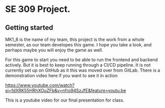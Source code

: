 #   SE 309 Project.

## Getting started

MK1_8 is the name of my team, this project is the work from a whole semester, as our team developes this game. I hope you take a look, and perhaps maybe you will enjoy the game as well.

For this game to start you need to be able to run the frontend and backend actively. But it is best to keep running through a CI/CD pipeline. It is not currently set up on GitHub as it this was moved over from GitLab. There is a demonstration video here if you want to see it in action

https://www.youtube.com/watch?si=fdXRK55HRhXOuZFb&v=nfro94SzJfE&feature=youtu.be

This is a youtube video for our final presentation for class.




